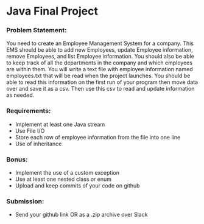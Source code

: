 # Java Final Project

### Problem Statement:
You need to create an Employee Management System for a company. This
EMS should be able to add new Employees, update Employee information,
remove Employees, and list Employee information. You should also be able
to keep track of all the departments in the company and which employees
are within them. You will write a text file with employee information named
employees.txt that will be read when the project launches. You should be
able to read this information on the first run of your program then move data
over and save it as a csv. Then use this csv to read and update information as
needed.

### Requirements:
* Implement at least one Java stream
* Use File I/O
* Store each row of employee information from the file into one line
* Use of inheritance

### Bonus:
* Implement the use of a custom exception
* Use at least one nested class or enum
* Upload and keep commits of your code on github

### Submission:
* Send your github link OR as a .zip archive over Slack